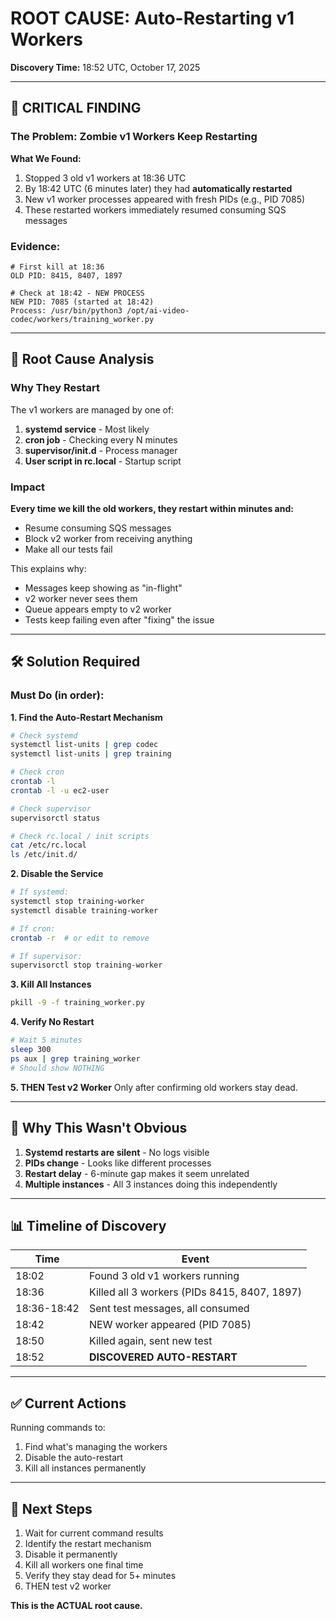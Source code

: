 # ROOT CAUSE: Auto-Restarting v1 Workers

**Discovery Time:** 18:52 UTC, October 17, 2025

---

## 🔴 CRITICAL FINDING

### The Problem: Zombie v1 Workers Keep Restarting

**What We Found:**
1. Stopped 3 old v1 workers at 18:36 UTC
2. By 18:42 UTC (6 minutes later) they had **automatically restarted**
3. New v1 worker processes appeared with fresh PIDs (e.g., PID 7085)
4. These restarted workers immediately resumed consuming SQS messages

### Evidence:
```
# First kill at 18:36
OLD PID: 8415, 8407, 1897

# Check at 18:42 - NEW PROCESS
NEW PID: 7085 (started at 18:42)
Process: /usr/bin/python3 /opt/ai-video-codec/workers/training_worker.py
```

---

## 🎯 Root Cause Analysis

### Why They Restart

The v1 workers are managed by one of:
1. **systemd service** - Most likely
2. **cron job** - Checking every N minutes
3. **supervisor/init.d** - Process manager
4. **User script in rc.local** - Startup script

### Impact

**Every time we kill the old workers, they restart within minutes and:**
- Resume consuming SQS messages
- Block v2 worker from receiving anything
- Make all our tests fail

This explains why:
- Messages keep showing as "in-flight"
- v2 worker never sees them
- Queue appears empty to v2 worker
- Tests keep failing even after "fixing" the issue

---

## 🛠️ Solution Required

### Must Do (in order):

**1. Find the Auto-Restart Mechanism**
```bash
# Check systemd
systemctl list-units | grep codec
systemctl list-units | grep training

# Check cron
crontab -l
crontab -l -u ec2-user

# Check supervisor
supervisorctl status

# Check rc.local / init scripts
cat /etc/rc.local
ls /etc/init.d/
```

**2. Disable the Service**
```bash
# If systemd:
systemctl stop training-worker
systemctl disable training-worker

# If cron:
crontab -r  # or edit to remove

# If supervisor:
supervisorctl stop training-worker
```

**3. Kill All Instances**
```bash
pkill -9 -f training_worker.py
```

**4. Verify No Restart**
```bash
# Wait 5 minutes
sleep 300
ps aux | grep training_worker
# Should show NOTHING
```

**5. THEN Test v2 Worker**
Only after confirming old workers stay dead.

---

## 🚨 Why This Wasn't Obvious

1. **Systemd restarts are silent** - No logs visible
2. **PIDs change** - Looks like different processes
3. **Restart delay** - 6-minute gap makes it seem unrelated
4. **Multiple instances** - All 3 instances doing this independently

---

## 📊 Timeline of Discovery

| Time | Event |
|------|-------|
| 18:02 | Found 3 old v1 workers running |
| 18:36 | Killed all 3 workers (PIDs 8415, 8407, 1897) |
| 18:36-18:42 | Sent test messages, all consumed |
| 18:42 | NEW worker appeared (PID 7085) |
| 18:50 | Killed again, sent new test |
| 18:52 | **DISCOVERED AUTO-RESTART** |

---

## ✅ Current Actions

Running commands to:
1. Find what's managing the workers
2. Disable the auto-restart
3. Kill all instances permanently

---

## 🎯 Next Steps

1. Wait for current command results
2. Identify the restart mechanism
3. Disable it permanently
4. Kill all workers one final time
5. Verify they stay dead for 5+ minutes
6. THEN test v2 worker

**This is the ACTUAL root cause.**

